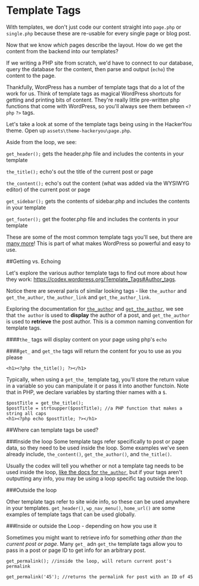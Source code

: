 # Template Tags

With templates, we don't just code our content straight into `page.php` or `single.php` because these are re-usable for every single page or blog post.

Now that we know _which_ pages describe the layout. How do we get the content from the backend into our templates?

If we writing a PHP site from scratch, we'd have to connect to our database, query the database for the content, then parse and output (`echo`) the content to the page.

Thankfully, WordPress has a number of template tags that do a lot of the work for us. Think of template tags as magical WordPress shortcuts for getting and printing bits of content. They're really little pre-written php functions that come with WordPress, so you'll always see them between `<?php` `?>` tags.

Let's take a look at some of the template tags being using in the HackerYou theme. Open up `assets\theme-hackeryou\page.php`.

Aside from the loop, we see:

`get_header();` gets the header.php file and includes the contents in your template  

`the_title();` echo's out the title of the current post or page

`the_content();`  echo's out the content (what was added via the WYSIWYG editor) of the current post or page

`get_sidebar();` gets the contents of sidebar.php and includes the contents in your template

`get_footer();` get the footer.php file and includes the contents in your template  

These are some of the most common template tags you'll see, but there are [many more](https://codex.wordpress.org/Template_Tags)! This is part of what makes WordPress so powerful and easy to use. 

##Getting vs. Echoing

Let's explore the various author template tags to find out more about how they work: <https://codex.wordpress.org/Template_Tags#Author_tags>.

Notice there are several paris of similar looking tags - like `the_author` and `get_the_author`, `the_author_link`  and `get_the_author_link`.

Exploring the documentation for [`the_author`](https://codex.wordpress.org/Function_Reference/the_author) and [`get_the_author`](https://codex.wordpress.org/Function_Reference/get_the_author),
we see that `the author` is used to **display** the author of a post, and `get_the_author` is used to **retrieve** the post author.  This is a common naming convention for template tags.

####`the_` tags will display content on your page using php's `echo`

####`get_` and `get_the` tags will return the content for you to use as you please

`<h1><?php the_title(); ?></h1>`

Typically, when using a `get_the_` template tag, you'll store the return value in a variable so you can manipulate it or pass it into another functoin. Note that in PHP, we declare variables by starting thier names with a `$`.

    $postTitle = get_the_title();
    $postTitle = strtoupper($postTitle); //a PHP function that makes a string all caps
    <h1><?php echo $postTitle; ?></h1>


##Where can template tags be used?

###Inside the loop
Some template tags refer specifically to post or page data, so they need to be used inside the loop.  Some examples we've seen already include, `the_content()`, `get_the_author()`, and `the_title()`. 

Usually the codex will tell you whether or not a template tag needs to be used inside the loop, [like the docs for `the_author`](https://codex.wordpress.org/Function_Reference/the_author), but if your tags aren't outputting any info, you may be using a loop specific tag outside the loop.  

###Outside the loop

Other template tags refer to site wide info, so these can be used anywhere in your templates. `get_header()`,  `wp_nav_menu()`, `home_url()` are some examples of template tags that can be used globally.

###Inside or outside the Loop - depending on how you use it

Sometimes you might want to retrieve info for something *other than the current post or page*.  Many `get_` adn `get_the` template tags allow you to pass in a post or page ID to get info for an arbitrary post.

    get_permalink(); //inside the loop, will return current post's permalink

    get_permalink('45'); //returns the permalink for post with an ID of 45

